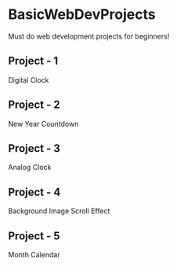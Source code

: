 # BasicWebDevProjects
 Must do web development projects for beginners!

 ## Project - 1
 Digital Clock

 ## Project - 2
 New Year Countdown

 ## Project - 3
 Analog Clock

 ## Project - 4
 Background Image Scroll Effect

 ## Project - 5
 Month Calendar